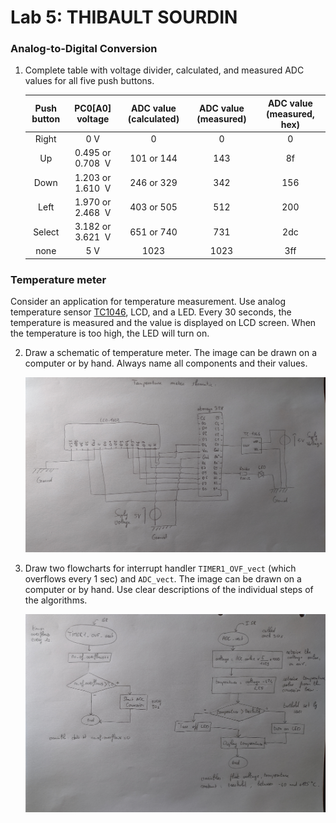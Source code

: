 # Lab 5: THIBAULT SOURDIN

### Analog-to-Digital Conversion

1. Complete table with voltage divider, calculated, and measured ADC values for all five push buttons.

   | **Push button** | **PC0[A0] voltage** | **ADC value (calculated)** | **ADC value (measured)** | **ADC value (measured, hex)** |
   | :-: | :-: | :-: | :-: | :-: |
   | Right  | 0&nbsp;V                | 0          | 0   | 0   |
   | Up     | 0.495 or 0.708 &nbsp;V  | 101 or 144 | 143 | 8f  |
   | Down   | 1.203 or 1.610 &nbsp;V  | 246 or 329 | 342 | 156 |
   | Left   | 1.970 or 2.468 &nbsp;V  | 403 or 505 | 512 | 200 |
   | Select | 3.182 or 3.621 &nbsp;V  | 651 or 740 | 731 | 2dc |
   | none   | 5&nbsp;V                | 1023       | 1023 | 3ff |

### Temperature meter

Consider an application for temperature measurement. Use analog temperature sensor [TC1046](http://ww1.microchip.com/downloads/en/DeviceDoc/21496C.pdf), LCD, and a LED. Every 30 seconds, the temperature is measured and the value is displayed on LCD screen. When the temperature is too high, the LED will turn on.

2. Draw a schematic of temperature meter. The image can be drawn on a computer or by hand. Always name all components and their values.

   ![your figure](./schematic.jpg)

3. Draw two flowcharts for interrupt handler `TIMER1_OVF_vect` (which overflows every 1&nbsp;sec) and `ADC_vect`. The image can be drawn on a computer or by hand. Use clear descriptions of the individual steps of the algorithms.

   ![your figure](./flow_diagram.jpg)